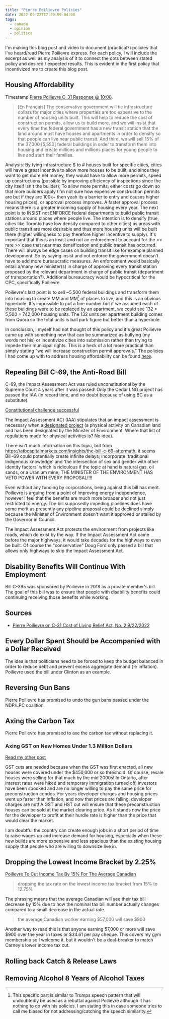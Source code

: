 ```yaml
---
title: "Pierre Poilievre Policies"
date: 2022-09-22T17:39:09-04:00
tags:
  - canada
  - opinion
  - politics
---
```

I'm making this blog post and video to document (practical?) policies that I've heard/read Pierre Poilievre express.
For each policy, I will include the excerpt as well as my analysis of it to connect the dots between stated policy and desired / expected results. This is evident in the first policy that incentivized me to create this blog post.

## Housing Affordability

Timestamp [Pierre Poilievre C-31 Response @ 10:08](https://youtu.be/Z39VZGF2k0A?t=608).

> \[En Français\] The conservative government will tie infrastructure dollars for major cities where properties are too expensive to the number of housing units built. This will help to reduce the cost of construction permits, allow us to build more, and we will insist that every time the federal government has a new transit station that the land around must have houses and apartments in order to densify so that people can live near public transit. And third, we will sell 15% of the 37,000 [5,550] federal buildings in order to transform them into housing and create millions and millions places for young people to live and start their families.

Analysis: By tying infrastructure $ to # houses built for specific cities, cities will have a great incentive to allow more houses to be built, and since they want to get more net money, they would have to allow more permits, speed up constructions (possible by improving efficiency of inspections since the city itself isn't the builder); To allow more permits, either costs go down so that more builders apply (I'm not sure how expensive construction permits are but if they are 100k+ then yeah its a barrier to entry and causes higher housing prices), or approval process improves. A faster approval process means there is a greater incoming supply of housing every year. The next point is to INSIST not ENFORCE federal departments to build public transit stations around places where people live. The intention is to densify (true, cities like Toronto have low density compared to other cities) as areas with public transit are more desirable and thus more housing units will be built there (higher willingness to pay therefore higher incentive to supply). It's important that this is an insist and not an enforcement to account for the << rare >> case that near max densification and public transit has occurred. There will always be edge cases on building transit like for example planned development. So by saying insist and not enforce the government doesn't have to add more bureaucratic measures. An enforcement would basically entail a/many new minister(s) in charge of approving every transit station proposed by the relevant department in charge of public transit (department of transportation?). Additional bureaucracy would be hypocritical for the CPC, specifically Poilievre.

Poilievre's last point is to sell ~5,500 federal buildings and transform them into housing to create MM and MM[^sideNote1] of places to live, and this is an obvious hyperbole. It's impossible to put a fine number but if we assumed each of these buildings were to be replaced by an apartment, we could see 132 * 5,500 = 742,000 housing units. The 132 units per apartment building comes from Quora so the total units is ball park figure but better than a hyperbole.

In conclusion, I myself had not thought of this policy and it's great Poilievre came up with something new that can be summarized as bullying (my words not his) or incentivize cities into submission rather than trying to impede their municipal rights. This is a heck of a lot more practical than simply stating "we will increase construction permit approvals." The policies I had come up with to address housing affordability can be found [here](/posts/canada/#housing-affordability).

## Repealing Bill C-69, the Anti-Road Bill

C-69, the Impact Assessment Act was ruled unconstitutional by the Supreme Court 4 years after it was passed! Only the Cedar LNG project has passed the IAA (in record time, and no doubt because of using BC as a substitute).

[Constitutional challenge successful](https://calgaryherald.com/opinion/columnists/varcoe-stay-in-your-lane-after-victory-against-bill-c-69-alberta-emboldened-in-feud-with-feds)

The Impact Assessment ACt (IAA) stipulates that an impact assessment is necessary when a [designated project](https://laws.justice.gc.ca/eng/acts/I-2.75/page-1.html#1160090) (a physical activity on Canadian land and has been designated by the Minister of Environment. Where that list of regulations made for physical activities is? No idea).

There isn't much information on this topic, but from https://atbcapitalmarkets.com/insights/the-bill-c-69-aftermath, it seems Bill-69 could potentially create infinite delays; incorporate 'traditional Indigenous knowledge' and 'the intersection of sex and gender with other identity factors' which is ridiculous if the topic at hand is natural gas, oil sands, or a Uranium mine; THE MINISTER OF THE ENVIRONMENT HAS VETO POWER WITH EVERY PROPOSAL!!!!

Even without any funding by corporations, being against this bill has merit. Poilievre is arguing from a point of improving energy independence, however I feel that the benefits are much more broader and not just restricted to energy. The bill supposedly impeding pipelines does have some merit as presently any pipeline proposal could be declined simply because the Minister of Environment doesn't want it approved or stalled by the Governor in Council.

The Impact Assessment Act protects the environment from projects like roads, which do exist by the way. If the Impact Assessment Act came before the major highways, it would take decades for the highways to even be built. Of course the "conservative" Doug Ford only passed a bill that allows only highways to skip the Impact Assessment Act.

## Disability Benefits Will Continue With Employment

Bill C-395 was sponsored by Poilievre  in 2018 as a private member's bill. The goal of this bill was to ensure that people with disability benefits could continuing receiving those benefits while working.

## Sources

- [Pierre Poilievre on C-31 Cost of Living Relief Act, No. 2 9/22/2022](https://www.youtube.com/watch?v=Z39VZGF2k0A)

[^sideNote1]: This specific part is similar to Trumps speech pattern that will undoubtedly be used as a rebuttal against Poilievre although it has nothing to do with his policies. I am stating this in case someone tries to call me biased for not addressing/catching the speech similarity.

## Every Dollar Spent Should be Accompanied with a Dollar Received

The idea is that politicians need to be forced to keep the budget balanced in order to reduce debt and prevent excess aggregate demand (&rarr; inflation).
Poilievre used the bill under Clinton as an example.

## Reversing Gun Bans

Pierre Poilievre has promised to undo the gun bans passed under the NDP/LPC coalition.

## Axing the Carbon Tax

Pierre Poilievre has promised to axe the carbon tax without replacing it.

### Axing GST on New Homes Under 1.3 Million Dollars

[Read my other post](/posts/pierre-poilievre-housing-affordability-policies/)

GST cuts are needed because when the GST was first enacted, all new houses were covered under the $450,000 or so threshold. Of course, resale houses were selling for that much by the mid 2000s! In Ontario, after interest rates were hiked and temporary immigration turned off, investors have been spooked and are no longer willing to pay the same price for preconstruction condos. For years developer charges and housing prices went up faster than inflation, and now that prices are falling, developer charges are not! A GST and HST cut will ensure that these preconstruction houses can be sold at the market clearing price. As it stands now the price for the developer to profit at their hurdle rate is higher than the price that would clear the market.

I am doubtful the country can create enough jobs in a short period of time to raise wages up and increase demand for housing, especially when these new builds are more expensive and less spacious than the existing housing supply that people who are willing to downsize live in.

## Dropping the Lowest Income Bracket by 2.25%

[Poilievre To Cut Income Tax By 15% For The Average Canadian](https://www.conservative.ca/poilievre-to-cut-income-tax-by-15-for-the-average-canadian/)

> dropping the tax rate on the lowest income tax bracket from 15% to 12.75%

The phrasing means that the average Canadian will see their tax bill decrease by 15% due to how the nominal tax bill number actually changes compared to a small decrease in the actual rate.

> the average Canadian worker earning $57,000 will save $900

Another way to read this is that anyone earning 57,000 or more will save $900 over the year in taxes or $34.61 per pay cheque. This covers my gym membership so I welcome it, but it wouldn't be a deal-breaker to match Carney's lower income tax cut.

## Rolling back Catch & Release Laws

## Removing Alcohol 8 Years of Alcohol Taxes
